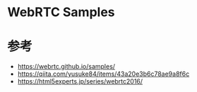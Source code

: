 # WebRTC Samples

# 参考
- https://webrtc.github.io/samples/
- https://qiita.com/yusuke84/items/43a20e3b6c78ae9a8f6c
- https://html5experts.jp/series/webrtc2016/
